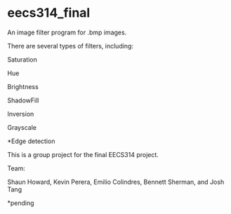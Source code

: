 # eecs314_final
An image filter program for .bmp images.

There are several types of filters, including:

Saturation

Hue

Brightness

ShadowFill

Inversion

Grayscale

*Edge detection 

This is a group project for the final EECS314 project.

Team:

Shaun Howard, Kevin Perera, Emilio Colindres, Bennett Sherman, and Josh Tang

*pending
